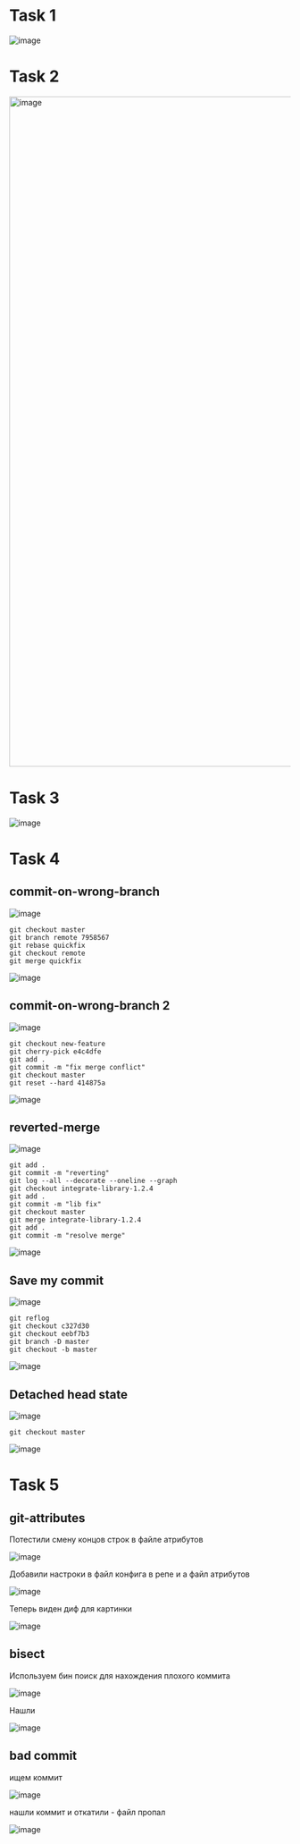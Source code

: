 # Task 1

![image](https://github.com/user-attachments/assets/0a59b110-3a05-4dd1-8b36-1b924d1dbdba)

# Task 2

<img width="1199" alt="image" src="https://github.com/user-attachments/assets/6c82cb43-6417-4c06-8ad5-501ebba574f3">

# Task 3

![image](https://github.com/user-attachments/assets/6d5c86d9-1afe-46ae-aded-613b68dbf2f1)

# Task 4

## commit-on-wrong-branch

![image](https://github.com/user-attachments/assets/4cd4941a-2ea0-42bd-b9d2-cdb265dba9e5)

```
git checkout master
git branch remote 7958567
git rebase quickfix
git checkout remote
git merge quickfix
```

![image](https://github.com/user-attachments/assets/020e7698-43fd-4d85-9204-c86ab8df1aaa)

## commit-on-wrong-branch 2

![image](https://github.com/user-attachments/assets/3c57543a-cbf3-4179-92ad-48721a73b841)

```
git checkout new-feature
git cherry-pick e4c4dfe
git add .
git commit -m "fix merge conflict"
git checkout master
git reset --hard 414875a
```

![image](https://github.com/user-attachments/assets/2938e755-26b7-4a4c-a140-3becfa9a2272)

## reverted-merge

![image](https://github.com/user-attachments/assets/4d5e9bd1-4dbc-4e28-beff-ec0b3a29867e)

```
git add .
git commit -m "reverting"
git log --all --decorate --oneline --graph
git checkout integrate-library-1.2.4
git add .
git commit -m "lib fix"
git checkout master
git merge integrate-library-1.2.4
git add .
git commit -m "resolve merge"
```

![image](https://github.com/user-attachments/assets/2ffcaa0a-f5e7-44f8-bf12-b71671c450e4)

## Save my commit

![image](https://github.com/user-attachments/assets/3f1cb6c6-21d1-40a8-9739-803b4aef4162)

```
git reflog
git checkout c327d30
git checkout eebf7b3
git branch -D master
git checkout -b master
```

![image](https://github.com/user-attachments/assets/29eabc02-a84e-4c40-a938-8efe65f0155f)

## Detached head state

![image](https://github.com/user-attachments/assets/a58d77e2-cc3c-4d40-b3fd-6208ce4b11bd)

```
git checkout master
```

![image](https://github.com/user-attachments/assets/cd7b8604-60e8-4073-949a-ca97b742ddef)

# Task 5

## git-attributes 

Потестили смену концов строк в файле атрибутов

![image](https://github.com/user-attachments/assets/a3891b21-450f-4ce8-ba68-4275e3ae7b52)

Добавили настроки в файл конфига в репе и а файл атрибутов

![image](https://github.com/user-attachments/assets/15f76278-85b9-41ea-a3e3-8fcdb75a47b5)

Теперь виден диф для картинки

![image](https://github.com/user-attachments/assets/7f9ba6f3-741d-4cee-8c16-bf3afc62a10e)

## bisect

Используем бин поиск для нахождения плохого коммита

![image](https://github.com/user-attachments/assets/fd1138f5-3fc2-4214-9e3c-6a2172899fea)

Нашли

![image](https://github.com/user-attachments/assets/5d06004a-f4d3-4567-bd7f-54fd35fe3c49)

## bad commit

ищем коммит

![image](https://github.com/user-attachments/assets/8613f906-c6ed-4974-ab60-a48ea1efd79c)

нашли коммит и откатили - файл пропал

![image](https://github.com/user-attachments/assets/043c0074-bc82-4c23-b591-8e0e732e90ee)

